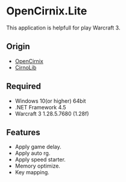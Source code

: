 # OpenCirnix.Lite
This application is helpfull for play Warcraft 3.

## Origin
 - [OpenCirnix](https://github.com/BlacklightsC/OpenCirnix)
 - [CirnoLib](https://github.com/BlacklightsC/CirnoLib.git)

## Required
 - Windows 10(or higher) 64bit
 - .NET Framework 4.5
 - Warcraft 3 1.28.5.7680 (1.28f)

## Features
 - Apply game delay.
 - Apply auto rg.
 - Apply speed starter.
 - Memory optimize.
 - Key mapping.
